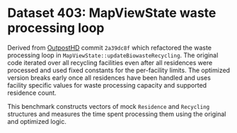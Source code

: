 # Dataset 403: MapViewState waste processing loop

Derived from [OutpostHD](https://github.com/ldicker83/OPHD) commit `2a39dc8f` which refactored the waste processing loop in `MapViewState::updateBiowasteRecycling`.
The original code iterated over all recycling facilities even after all residences were processed and used fixed constants for the per-facility limits. The optimized version breaks early once all residences have been handled and uses facility specific values for waste processing capacity and supported residence count.

This benchmark constructs vectors of mock `Residence` and `Recycling` structures and measures the time spent processing them using the original and optimized logic.
